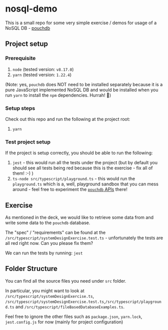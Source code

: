 # nosql-demo
This is a small repo for some very simple exercise / demos for usage of a NoSQL DB - [pouchdb](https://pouchdb.com/)

## Project setup

### Prerequisite
1. `node` (tested version: `v8.17.0`) 
2. `yarn` (tested version: `1.22.4`)

(Note: yes, `pouchdb` does NOT need to be installed separately because it is a pure JavaScript implemented NoSQL DB and would be installed when you run `yarn` to install the `npm` dependencies. Hurrah! 🎉)  

### Setup steps
Check out this repo and run the following at the project root:
1. `yarn`

### Test project setup
If the project is setup correctly, you should be able to run the following:
1. `jest` - this would run all the tests under the project (but by default you should see all tests being red because this is the exercise - fix all of them! :-) ) 
2. `ts-node src/typescript/playground.ts` - this would run the `playground.ts` which is a, well, playground sandbox that you can mess around - feel free to experiment the [`pouchdb` APIs](https://pouchdb.com/api.html) there!

## Exercise

As mentioned in the deck, we would like to retrieve some data from and write some data to the `pouchdb` database.

The "spec" / "requirements" can be found at the `/src/typescript/systemDesignExercise.test.ts` - unfortunately the tests are all red right now. Can you please fix them? 

We can run the tests by running: `jest`

## Folder Structure
You can find all the source files you need under `src` folder.

In particular, you might want to look at `/src/typescript/systemDesignExercise.ts`, `/src/typescript/systemDesignExercise.test.ts`,`/src/typescript/playground.ts` and `/src/typescript/fileBasedDatabaseExamples.ts`.

Feel free to ignore the other files such as `package.json`, `yarn.lock`, `jest.config.js` for now (mainly for project configuration)
